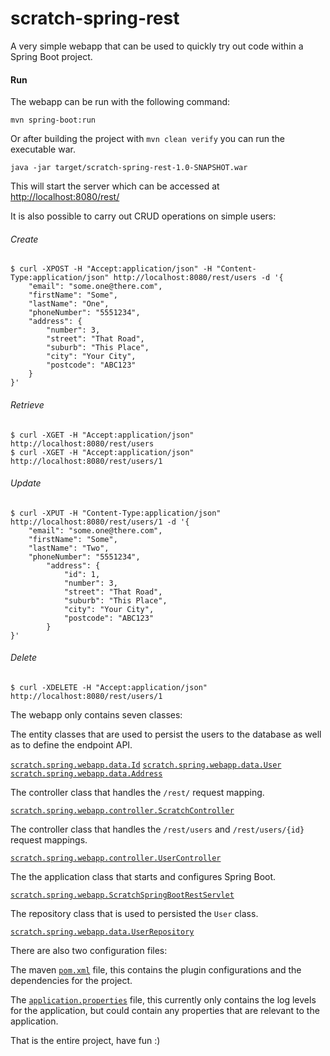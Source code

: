 scratch-spring-rest
==============

A very simple webapp that can be used to quickly try out code within a Spring Boot project.

#### Run

The webapp can be run with the following command:

    mvn spring-boot:run

Or after building the project with `mvn clean verify` you can run the executable war.

    java -jar target/scratch-spring-rest-1.0-SNAPSHOT.war

This will start the server which can be accessed at [http://localhost:8080/rest/](http://localhost:8080/rest/ "scratch-spring-rest")

It is also possible to carry out CRUD operations on simple users:

###### Create
    $ curl -XPOST -H "Accept:application/json" -H "Content-Type:application/json" http://localhost:8080/rest/users -d '{
        "email": "some.one@there.com",
        "firstName": "Some",
        "lastName": "One",
        "phoneNumber": "5551234",
        "address": {
            "number": 3,
            "street": "That Road",
            "suburb": "This Place",
            "city": "Your City",
            "postcode": "ABC123"
        }
    }'

###### Retrieve
    $ curl -XGET -H "Accept:application/json" http://localhost:8080/rest/users
    $ curl -XGET -H "Accept:application/json" http://localhost:8080/rest/users/1

###### Update
    $ curl -XPUT -H "Content-Type:application/json" http://localhost:8080/rest/users/1 -d '{
        "email": "some.one@there.com",
        "firstName": "Some",
        "lastName": "Two",
        "phoneNumber": "5551234",
            "address": {
                "id": 1,
                "number": 3,
                "street": "That Road",
                "suburb": "This Place",
                "city": "Your City",
                "postcode": "ABC123"
            }
    }'

###### Delete
    $ curl -XDELETE -H "Accept:application/json" http://localhost:8080/rest/users/1


The  webapp only contains seven classes:

The entity classes that are used to persist the users to the database as well as to define the endpoint API.

[`scratch.spring.webapp.data.Id`](https://github.com/karlbennett/scratch-spring-webapp/blob/master/src/main/java/rest/webapp/data/Id.java "Id")
[`scratch.spring.webapp.data.User`](https://github.com/karlbennett/scratch-spring-webapp/blob/master/src/main/java/rest/webapp/data/User.java "User")
[`scratch.spring.webapp.data.Address`](https://github.com/karlbennett/scratch-spring-webapp/blob/master/src/main/java/rest/webapp/data/Address.java "Address")

The controller class that handles the `/rest/` request mapping.

[`scratch.spring.webapp.controller.ScratchController`](https://github.com/karlbennett/scratch-spring-webapp/blob/master/src/main/java/rest/webapp/controller/ScratchController.java "ScratchController")

The controller class that handles the `/rest/users` and `/rest/users/{id}` request mappings.

[`scratch.spring.webapp.controller.UserController`](https://github.com/karlbennett/scratch-spring-webapp/blob/master/src/main/java/rest/webapp/controller/UserController.java "UserController")

The the application class that starts and configures Spring Boot.

[`scratch.spring.webapp.ScratchSpringBootRestServlet`](https://github.com/karlbennett/scratch-spring-webapp/blob/master/src/main/java/rest/webapp/ScratchSpringBootRestServlet.java "Application")

The repository class that is used to persisted the `User` class.

[`scratch.spring.webapp.data.UserRepository`](https://github.com/karlbennett/scratch-spring-webapp/blob/master/src/main/java/rest/webapp/data/UserRepository.java "UserRepository")

There are also two configuration files:

The maven [`pom.xml`](https://github.com/karlbennett/scratch-spring-webapp/blob/master/pom.xml "pom.xml") file, this contains the plugin configurations and the dependencies for the project.

The [`application.properties`](https://github.com/karlbennett/scratch-spring-webapp/blob/master/application.properties "application.properties") file, this currently only contains the log levels for the application, but could contain any properties that are relevant to the application.

That is the entire project, have fun :)
